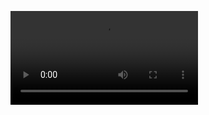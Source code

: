<video controls="true" title="fdsdfssdf" data-name="" class="file-ident init-resize" id="yui_3_17_2_1_1693396390482_5421"><source src="https://user-images.githubusercontent.com/13440061/129455220-23fa27a2-c8f0-4953-b291-b4893959d5d9.mp4">https://user-images.githubusercontent.com/13440061/129455220-23fa27a2-c8f0-4953-b291-b4893959d5d9.mp4</video>
